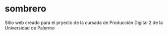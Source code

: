 # sombrero
Sitio web creado para el pryecto de la cursada de Producción Digital 2 de la Universidad de Palermo
